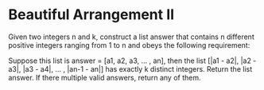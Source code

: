 # Beautiful Arrangement II


Given two integers n and k, construct a list answer that contains n different positive integers ranging from 1 to n and obeys the following requirement:

Suppose this list is answer = [a1, a2, a3, ... , an], then the list [|a1 - a2|, |a2 - a3|, |a3 - a4|, ... , |an-1 - an|] has exactly k distinct integers.
Return the list answer. If there multiple valid answers, return any of them.
